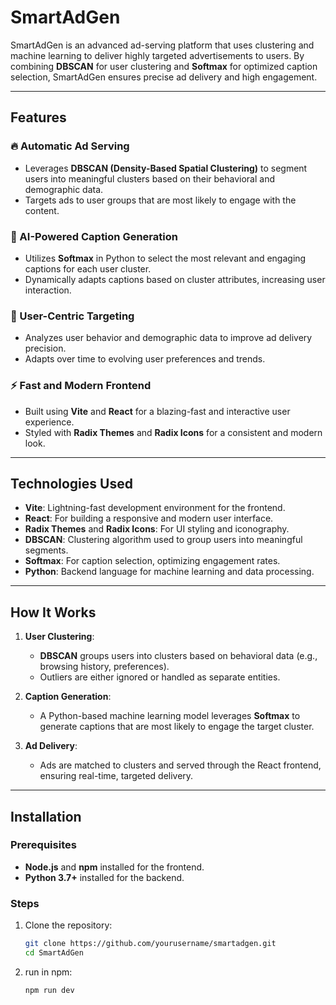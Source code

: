 # **SmartAdGen**

SmartAdGen is an advanced ad-serving platform that uses clustering and machine learning to deliver highly targeted advertisements to users. By combining **DBSCAN** for user clustering and **Softmax** for optimized caption selection, SmartAdGen ensures precise ad delivery and high engagement.

---

## **Features**

### 🔥 Automatic Ad Serving
- Leverages **DBSCAN (Density-Based Spatial Clustering)** to segment users into meaningful clusters based on their behavioral and demographic data.
- Targets ads to user groups that are most likely to engage with the content.

### 🧠 AI-Powered Caption Generation
- Utilizes **Softmax** in Python to select the most relevant and engaging captions for each user cluster.
- Dynamically adapts captions based on cluster attributes, increasing user interaction.

### 🎯 User-Centric Targeting
- Analyzes user behavior and demographic data to improve ad delivery precision.
- Adapts over time to evolving user preferences and trends.

### ⚡ Fast and Modern Frontend
- Built using **Vite** and **React** for a blazing-fast and interactive user experience.
- Styled with **Radix Themes** and **Radix Icons** for a consistent and modern look.

---

## **Technologies Used**
- **Vite**: Lightning-fast development environment for the frontend.
- **React**: For building a responsive and modern user interface.
- **Radix Themes** and **Radix Icons**: For UI styling and iconography.
- **DBSCAN**: Clustering algorithm used to group users into meaningful segments.
- **Softmax**: For caption selection, optimizing engagement rates.
- **Python**: Backend language for machine learning and data processing.

---

## **How It Works**

1. **User Clustering**:
   - **DBSCAN** groups users into clusters based on behavioral data (e.g., browsing history, preferences).
   - Outliers are either ignored or handled as separate entities.

2. **Caption Generation**:
   - A Python-based machine learning model leverages **Softmax** to generate captions that are most likely to engage the target cluster.

3. **Ad Delivery**:
   - Ads are matched to clusters and served through the React frontend, ensuring real-time, targeted delivery.

---

## **Installation**

### Prerequisites
- **Node.js** and **npm** installed for the frontend.
- **Python 3.7+** installed for the backend.

### Steps

1. Clone the repository:
   ```bash
   git clone https://github.com/yourusername/smartadgen.git
   cd SmartAdGen
1. run in npm:
   ```bash
   npm run dev